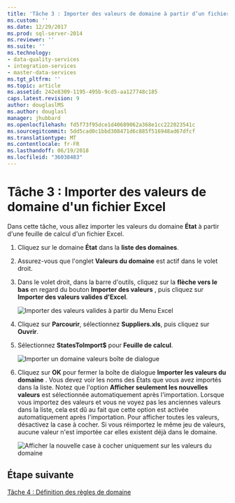 ```yaml
---
title: 'Tâche 3 : Importer des valeurs de domaine à partir d’un fichier Excel | Documents Microsoft'
ms.custom: ''
ms.date: 12/29/2017
ms.prod: sql-server-2014
ms.reviewer: ''
ms.suite: ''
ms.technology:
- data-quality-services
- integration-services
- master-data-services
ms.tgt_pltfrm: ''
ms.topic: article
ms.assetid: 242e8309-1195-495b-9cd5-aa127748c185
caps.latest.revision: 9
author: douglaslMS
ms.author: douglasl
manager: jhubbard
ms.openlocfilehash: fd5f73f95dce1d40689062a368e1cc222023541c
ms.sourcegitcommit: 5dd5cad0c1bbd308471d6c885f516948ad67dfcf
ms.translationtype: MT
ms.contentlocale: fr-FR
ms.lasthandoff: 06/19/2018
ms.locfileid: "36038483"
---
```

# <a name="task-3-importing-domain-values-from-an-excel-file"></a>Tâche 3 : Importer des valeurs de domaine d'un fichier Excel
  Dans cette tâche, vous allez importer les valeurs du domaine **État** à partir d'une feuille de calcul d'un fichier Excel.  
  
1.  Cliquez sur le domaine **État** dans la **liste des domaines**.  
  
2.  Assurez-vous que l'onglet **Valeurs du domaine** est actif dans le volet droit.  
  
3.  Dans le volet droit, dans la barre d'outils, cliquez sur la **flèche vers le bas** en regard du bouton **Importer des valeurs** , puis cliquez sur **Importer des valeurs valides d'Excel**.  
  
     ![Importer des valeurs valides à partir du Menu Excel](../../2014/tutorials/media/et-importingdomainvaluesfromanexcelfile-01.jpg "importer des valeurs valides à partir du Menu Excel")  
  
4.  Cliquez sur **Parcourir**, sélectionnez **Suppliers.xls**, puis cliquez sur **Ouvrir**.  
  
5.  Sélectionnez **StatesToImport$** pour **Feuille de calcul**.  
  
     ![Importer un domaine valeurs boîte de dialogue](../../2014/tutorials/media/et-importingdomainvaluesfromanexcelfile-02.jpg "importer un domaine valeurs boîte de dialogue")  
  
6.  Cliquez sur **OK** pour fermer la boîte de dialogue **Importer les valeurs du domaine** . Vous devez voir les noms des États que vous avez importés dans la liste. Notez que l'option **Afficher seulement les nouvelles valeurs** est sélectionnée automatiquement après l'importation. Lorsque vous importez des valeurs et vous ne voyez pas les anciennes valeurs dans la liste, cela est dû au fait que cette option est activée automatiquement après l'importation. Pour afficher toutes les valeurs, désactivez la case à cocher. Si vous réimportez le même jeu de valeurs, aucune valeur n'est importée car elles existent déjà dans le domaine.  
  
     ![Afficher la nouvelle case à cocher uniquement sur les valeurs du domaine](../../2014/tutorials/media/et-importingdomainvaluesfromanexcelfile-03.jpg "afficher la nouvelle case à cocher uniquement sur les valeurs de domaine")  
  
## <a name="next-step"></a>Étape suivante  
 [Tâche 4 : Définition des règles de domaine](../../2014/tutorials/task-4-setting-domain-rules.md)  
  
  